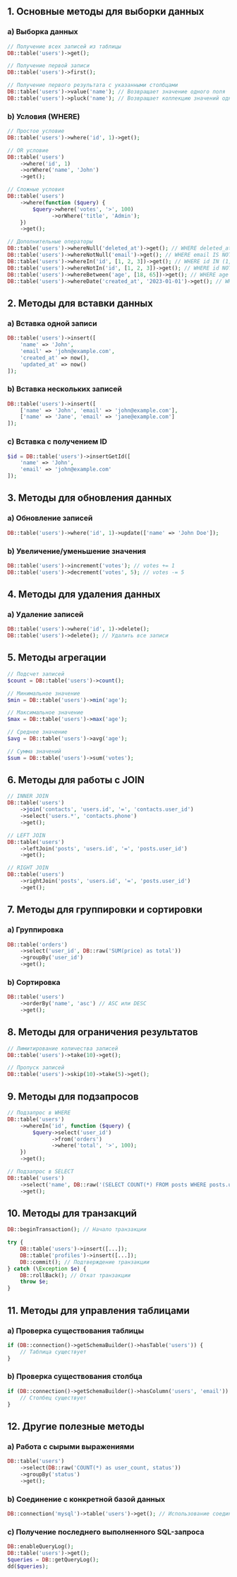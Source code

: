 ## 1. Основные методы для выборки данных

### a) Выборка данных
```php
// Получение всех записей из таблицы
DB::table('users')->get();

// Получение первой записи
DB::table('users')->first();

// Получение первого результата с указанными столбцами
DB::table('users')->value('name'); // Возвращает значение одного поля
DB::table('users')->pluck('name'); // Возвращает коллекцию значений одного поля
```
### b) Условия (WHERE)
```php
// Простое условие
DB::table('users')->where('id', 1)->get();

// OR условие
DB::table('users')
    ->where('id', 1)
    ->orWhere('name', 'John')
    ->get();

// Сложные условия
DB::table('users')
    ->where(function ($query) {
        $query->where('votes', '>', 100)
              ->orWhere('title', 'Admin');
    })
    ->get();

// Дополнительные операторы
DB::table('users')->whereNull('deleted_at')->get(); // WHERE deleted_at IS NULL
DB::table('users')->whereNotNull('email')->get(); // WHERE email IS NOT NULL
DB::table('users')->whereIn('id', [1, 2, 3])->get(); // WHERE id IN (1, 2, 3)
DB::table('users')->whereNotIn('id', [1, 2, 3])->get(); // WHERE id NOT IN (1, 2, 3)
DB::table('users')->whereBetween('age', [18, 65])->get(); // WHERE age BETWEEN 18 AND 65
DB::table('users')->whereDate('created_at', '2023-01-01')->get(); // WHERE created_at = '2023-01-01'
```

## 2. Методы для вставки данных

### a) Вставка одной записи
```php
DB::table('users')->insert([
    'name' => 'John',
    'email' => 'john@example.com',
    'created_at' => now(),
    'updated_at' => now()
]);
```
### b) Вставка нескольких записей
```php
DB::table('users')->insert([
    ['name' => 'John', 'email' => 'john@example.com'],
    ['name' => 'Jane', 'email' => 'jane@example.com']
]);
```
### c) Вставка с получением ID
```php
$id = DB::table('users')->insertGetId([
    'name' => 'John',
    'email' => 'john@example.com'
]);
```

## 3. Методы для обновления данных

### a) Обновление записей
```php
DB::table('users')->where('id', 1)->update(['name' => 'John Doe']);
```
### b) Увеличение/уменьшение значения
```php
DB::table('users')->increment('votes'); // votes += 1
DB::table('users')->decrement('votes', 5); // votes -= 5
```

## 4. Методы для удаления данных

### a) Удаление записей
```php
DB::table('users')->where('id', 1)->delete();
DB::table('users')->delete(); // Удалить все записи
```

## 5. Методы агрегации
```php
// Подсчет записей
$count = DB::table('users')->count();

// Минимальное значение
$min = DB::table('users')->min('age');

// Максимальное значение
$max = DB::table('users')->max('age');

// Среднее значение
$avg = DB::table('users')->avg('age');

// Сумма значений
$sum = DB::table('users')->sum('votes');
```

## 6. Методы для работы с JOIN
```php
// INNER JOIN
DB::table('users')
    ->join('contacts', 'users.id', '=', 'contacts.user_id')
    ->select('users.*', 'contacts.phone')
    ->get();

// LEFT JOIN
DB::table('users')
    ->leftJoin('posts', 'users.id', '=', 'posts.user_id')
    ->get();

// RIGHT JOIN
DB::table('users')
    ->rightJoin('posts', 'users.id', '=', 'posts.user_id')
    ->get();
```

## 7. Методы для группировки и сортировки

### a) Группировка
```php
DB::table('orders')
    ->select('user_id', DB::raw('SUM(price) as total'))
    ->groupBy('user_id')
    ->get();
```
### b) Сортировка
```php
DB::table('users')
    ->orderBy('name', 'asc') // ASC или DESC
    ->get();
```

## 8. Методы для ограничения результатов
```php
// Лимитирование количества записей
DB::table('users')->take(10)->get();

// Пропуск записей
DB::table('users')->skip(10)->take(5)->get();
```

## 9. Методы для подзапросов
```php
// Подзапрос в WHERE
DB::table('users')
    ->whereIn('id', function ($query) {
        $query->select('user_id')
              ->from('orders')
              ->where('total', '>', 100);
    })
    ->get();

// Подзапрос в SELECT
DB::table('users')
    ->select('name', DB::raw('(SELECT COUNT(*) FROM posts WHERE posts.user_id = users.id) as post_count'))
    ->get();
```

## 10. Методы для транзакций
```php
DB::beginTransaction(); // Начало транзакции

try {
    DB::table('users')->insert([...]);
    DB::table('profiles')->insert([...]);
    DB::commit(); // Подтверждение транзакции
} catch (\Exception $e) {
    DB::rollBack(); // Откат транзакции
    throw $e;
}
```

## 11. Методы для управления таблицами

### a) Проверка существования таблицы
```php
if (DB::connection()->getSchemaBuilder()->hasTable('users')) {
    // Таблица существует
}
```
### b) Проверка существования столбца
```php
if (DB::connection()->getSchemaBuilder()->hasColumn('users', 'email')) {
    // Столбец существует
}
```

## 12. Другие полезные методы

### a) Работа с сырыми выражениями
```php
DB::table('users')
    ->select(DB::raw('COUNT(*) as user_count, status'))
    ->groupBy('status')
    ->get();
```
### b) Соединение с конкретной базой данных
```php
DB::connection('mysql')->table('users')->get(); // Использование соединения 'mysql'
```
### c) Получение последнего выполненного SQL-запроса
```php
DB::enableQueryLog();
DB::table('users')->get();
$queries = DB::getQueryLog();
dd($queries);
```

